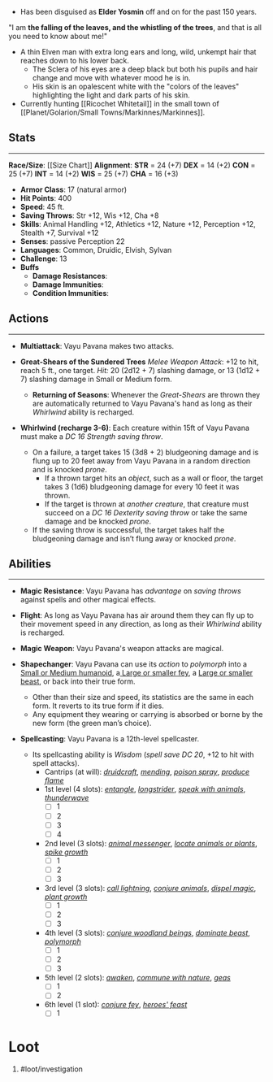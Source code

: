 - Has been disguised as **Elder Yosmin** off and on for the past 150 years.

"I am **the falling of the leaves, and the whistling of the trees**, and that is all you need to know about me!"

- A thin Elven man with extra long ears and long, wild, unkempt hair that reaches down to his lower back. 
	- The Sclera of his eyes are a deep black but both his pupils and hair change and move with whatever mood he is in.
	- His skin is an opalescent white with the "colors of the leaves" highlighting the light and dark parts of his skin. 
- Currently hunting [[Ricochet Whitetail]] in the small town of [[Planet/Golarion/Small Towns/Markinnes/Markinnes]].

## Stats
---
**Race/Size**:
	[[Size Chart]]
**Alignment**:
	**STR** = 24 (+7)
	**DEX** = 14 (+2)
	**CON** = 25 (+7)
	**INT** = 14 (+2)
	**WIS** = 25 (+7)
	**CHA** = 16 (+3)
-   **Armor Class**: 17 (natural armor)
-   **Hit Points**: 400
-   **Speed**: 45 ft.
-   **Saving Throws**: Str +12, Wis +12, Cha +8
-   **Skills**: Animal Handling +12, Athletics +12, Nature +12, Perception +12, Stealth +7, Survival +12
-   **Senses**: passive Perception 22 
-   **Languages**: Common, Druidic, Elvish, Sylvan
-   **Challenge**: 13 
-   **Buffs**
	-   **Damage Resistances**:
	-   **Damage Immunities**:
	-   **Condition Immunities**:

## Actions
---
- **Multiattack**: Vayu Pavana makes two attacks.

- **Great-Shears of the Sundered Trees** *Melee Weapon Attack*: +12 to hit, reach 5 ft., one target. _Hit:_ 20 (2d12 + 7) slashing damage, or 13 (1d12 + 7) slashing damage in Small or Medium form.
	- **Returning of Seasons**: Whenever the *Great-Shears* are thrown they are automatically returned to Vayu Pavana's hand as long as their *Whirlwind* ability is recharged.

- **Whirlwind (recharge 3-6)**: Each creature within 15ft of Vayu Pavana must make a *DC 16 Strength saving throw*. 
	- On a failure, a target takes 15 (3d8 + 2) bludgeoning damage and is flung up to 20 feet away from Vayu Pavana in a random direction and is knocked *prone*. 
		- If a thrown target hits an *object*, such as a wall or floor, the target takes 3 (1d6) bludgeoning damage for every 10 feet it was thrown. 
		- If the target is thrown at *another creature*, that creature must succeed on a *DC 16 Dexterity saving throw* or take the same damage and be knocked *prone*. 
	- If the saving throw is successful, the target takes half the bludgeoning damage and isn’t flung away or knocked *prone*.

## Abilities
---
- **Magic Resistance**: Vayu Pavana has *advantage* on *saving throws* against spells and other magical effects.

- **Flight**: As long as Vayu Pavana has air around them they can fly up to their movement speed in any direction, as long as their *Whirlwind* ability is recharged.

- **Magic Weapon**: Vayu Pavana's weapon attacks are magical.

- **Shapechanger**: Vayu Pavana can use its *action* to *polymorph* into a <u>Small or Medium humanoid</u>, a<u> Large or smaller fey</u>, a <u>Large or smaller beast</u>, or back into their true form. 
	- Other than their size and speed, its statistics are the same in each form. It reverts to its true form if it dies. 
	- Any equipment they wearing or carrying is absorbed or borne by the new form (the green man’s choice).

- **Spellcasting**: Vayu Pavana is a 12th-level spellcaster. 
	- Its spellcasting ability is *Wisdom* (*spell save DC 20*, +12 to hit with spell attacks).
		- Cantrips (at will): [_druidcraft_](https://www.dandwiki.com/wiki/5e_SRD:Druidcraft "5e SRD:Druidcraft"), [_mending_](https://www.dandwiki.com/wiki/5e_SRD:Mending "5e SRD:Mending"), [_poison spray_](https://www.dandwiki.com/wiki/5e_SRD:Poison_Spray "5e SRD:Poison Spray"), [_produce flame_](https://www.dandwiki.com/wiki/5e_SRD:Produce_Flame "5e SRD:Produce Flame")  
		- 1st level (4 slots): [_entangle_](https://www.dandwiki.com/wiki/5e_SRD:Entangle "5e SRD:Entangle"), [_longstrider_](https://www.dandwiki.com/wiki/5e_SRD:Longstrider "5e SRD:Longstrider"), [_speak with animals_](https://www.dandwiki.com/wiki/5e_SRD:Speak_with_Animals "5e SRD:Speak with Animals"), [_thunderwave_](https://www.dandwiki.com/wiki/5e_SRD:Thunderwave "5e SRD:Thunderwave") 
			- [ ] 1
			- [ ] 2
			- [ ] 3
			- [ ] 4
		- 2nd level (3 slots): [_animal messenger_](https://www.dandwiki.com/wiki/5e_SRD:Animal_Messenger "5e SRD:Animal Messenger"), [_locate animals or plants_](https://www.dandwiki.com/wiki/5e_SRD:Locate_Animals_or_Plants "5e SRD:Locate Animals or Plants"), [_spike growth_](https://www.dandwiki.com/wiki/5e_SRD:Spike_Growth "5e SRD:Spike Growth")  
			- [ ] 1
			- [ ] 2
			- [ ] 3
		- 3rd level (3 slots): [_call lightning_](https://www.dandwiki.com/wiki/5e_SRD:Call_Lightning "5e SRD:Call Lightning"), [_conjure animals_](https://www.dandwiki.com/wiki/5e_SRD:Conjure_Animals "5e SRD:Conjure Animals"), [_dispel magic_](https://www.dandwiki.com/wiki/5e_SRD:Dispel_Magic "5e SRD:Dispel Magic"), [_plant growth_](https://www.dandwiki.com/wiki/5e_SRD:Plant_Growth "5e SRD:Plant Growth")  
			- [ ] 1
			- [ ] 2
			- [ ] 3
		- 4th level (3 slots): [_conjure woodland beings_](https://www.dandwiki.com/wiki/5e_SRD:Conjure_Woodland_Beings "5e SRD:Conjure Woodland Beings"), [_dominate beast_](https://www.dandwiki.com/wiki/5e_SRD:Dominate_Beast "5e SRD:Dominate Beast"), [_polymorph_](https://www.dandwiki.com/wiki/5e_SRD:Polymorph "5e SRD:Polymorph")  
			- [ ] 1
			- [ ] 2
			- [ ] 3
		- 5th level (2 slots): [_awaken_](https://www.dandwiki.com/wiki/5e_SRD:Awaken "5e SRD:Awaken"), [_commune with nature_](https://www.dandwiki.com/wiki/5e_SRD:Commune_with_Nature "5e SRD:Commune with Nature"), [_geas_](https://www.dandwiki.com/wiki/5e_SRD:Geas "5e SRD:Geas")  
			- [ ] 1
			- [ ] 2
		- 6th level (1 slot): [_conjure fey_](https://www.dandwiki.com/wiki/5e_SRD:Conjure_Fey "5e SRD:Conjure Fey"), [_heroes' feast_](https://www.dandwiki.com/wiki/5e_SRD:Heroes%27_Feast "5e SRD:Heroes' Feast")
			- [ ] 1

# Loot
1. #loot/investigation 
	